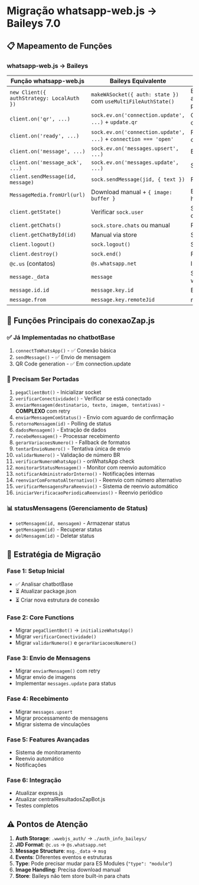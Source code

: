 # Migração whatsapp-web.js → Baileys 7.0

## 📋 Mapeamento de Funções

### whatsapp-web.js → Baileys

| Função whatsapp-web.js | Baileys Equivalente | Notas |
|------------------------|---------------------|-------|
| `new Client({ authStrategy: LocalAuth })` | `makeWASocket({ auth: state })` com `useMultiFileAuthState()` | Baileys usa arquivos JSON para auth |
| `client.on('qr', ...)` | `sock.ev.on('connection.update', ...)` + `update.qr` | QR vem em connection.update |
| `client.on('ready', ...)` | `sock.ev.on('connection.update', ...)` + `connection === 'open'` | Ready = connection open |
| `client.on('message', ...)` | `sock.ev.on('messages.upsert', ...)` | Estrutura diferente |
| `client.on('message_ack', ...)` | `sock.ev.on('messages.update', ...)` | Status updates |
| `client.sendMessage(id, message)` | `sock.sendMessage(jid, { text })` | Formato diferente |
| `MessageMedia.fromUrl(url)` | Download manual + `{ image: buffer }` | Baileys não tem helper |
| `client.getState()` | Verificar `sock.user` | Sem getState direto |
| `client.getChats()` | `sock.store.chats` ou manual | Precisa store |
| `client.getChatById(id)` | Manual via store | Sem helper direto |
| `client.logout()` | `sock.logout()` | Similar |
| `client.destroy()` | `sock.end()` | Fechar conexão |
| `@c.us` (contatos) | `@s.whatsapp.net` | ID format mudou |
| `message._data` | `message` | Sem _data wrapper |
| `message.id.id` | `message.key.id` | Estrutura key |
| `message.from` | `message.key.remoteJid` | remoteJid |

## 🔧 Funções Principais do conexaoZap.js

### ✅ Já Implementadas no chatbotBase
1. `connectToWhatsApp()` - ✅ Conexão básica
2. `sendMessage()` - ✅ Envio de mensagem
3. QR Code generation - ✅ Em connection.update

### 🔨 Precisam Ser Portadas
1. `pegaClientBot()` - Inicializar socket
2. `verificarConectividade()` - Verificar se está conectado
3. `enviarMensagem(destinatario, texto, imagem, tentativas)` - **COMPLEXO** com retry
4. `enviarMensagemComStatus()` - Envio com aguardo de confirmação
5. `retornoMensagem(id)` - Polling de status
6. `dadosMensagem()` - Extração de dados
7. `recebeMensagem()` - Processar recebimento
8. `gerarVariacoesNumero()` - Fallback de formatos
9. `tentarEnvioNumero()` - Tentativa única de envio
10. `validarNumero()` - Validação de número BR
11. `verificarNumeroWhatsApp()` - onWhatsApp check
12. `monitorarStatusMensagem()` - Monitor com reenvio automático
13. `notificarAdministradorInterno()` - Notificações internas
14. `reenviarComFormatoAlternativo()` - Reenvio com número alternativo
15. `verificarMensagensParaReenvio()` - Sistema de reenvio automático
16. `iniciarVerificacaoPeriodicaReenvios()` - Reenvio periódico

### 📊 statusMensagens (Gerenciamento de Status)
- `setMensagem(id, mensagem)` - Armazenar status
- `getMensagem(id)` - Recuperar status
- `delMensagem(id)` - Deletar status

## 🎯 Estratégia de Migração

### Fase 1: Setup Inicial
- ✅ Analisar chatbotBase
- ⏳ Atualizar package.json
- ⏳ Criar nova estrutura de conexão

### Fase 2: Core Functions
- Migrar `pegaClientBot()` → `initializeWhatsApp()`
- Migrar `verificarConectividade()`
- Migrar `validarNumero()` e `gerarVariacoesNumero()`

### Fase 3: Envio de Mensagens
- Migrar `enviarMensagem()` com retry
- Migrar envio de imagens
- Implementar `messages.update` para status

### Fase 4: Recebimento
- Migrar `messages.upsert`
- Migrar processamento de mensagens
- Migrar sistema de vinculações

### Fase 5: Features Avançadas
- Sistema de monitoramento
- Reenvio automático
- Notificações

### Fase 6: Integração
- Atualizar express.js
- Atualizar centralResultadosZapBot.js
- Testes completos

## ⚠️ Pontos de Atenção

1. **Auth Storage**: `.wwebjs_auth/` → `./auth_info_baileys/`
2. **JID Format**: `@c.us` → `@s.whatsapp.net`
3. **Message Structure**: `msg._data` → `msg`
4. **Events**: Diferentes eventos e estruturas
5. **Type**: Pode precisar mudar para ES Modules (`"type": "module"`)
6. **Image Handling**: Precisa download manual
7. **Store**: Baileys não tem store built-in para chats

